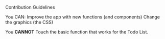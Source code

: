 Contribution Guidelines

You CAN:
Improve the app with new functions (and components)
Change the graphics (the CSS)

You **CANNOT**
Touch the basic function that works for the Todo List.